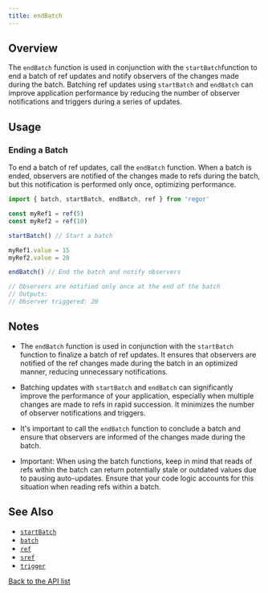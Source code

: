```yaml
---
title: endBatch
---
```



## Overview

The `endBatch` function is used in conjunction with the `startBatch`function to end a batch of ref updates and notify observers of the changes made during the batch. Batching ref updates using `startBatch` and `endBatch` can improve application performance by reducing the number of observer notifications and triggers during a series of updates.

## Usage

### Ending a Batch

To end a batch of ref updates, call the `endBatch` function. When a batch is ended, observers are notified of the changes made to refs during the batch, but this notification is performed only once, optimizing performance.

```ts
import { batch, startBatch, endBatch, ref } from 'regor'

const myRef1 = ref(5)
const myRef2 = ref(10)

startBatch() // Start a batch

myRef1.value = 15
myRef2.value = 20

endBatch() // End the batch and notify observers

// Observers are notified only once at the end of the batch
// Outputs:
// Observer triggered: 20
```

## Notes

- The `endBatch` function is used in conjunction with the `startBatch` function to finalize a batch of ref updates. It ensures that observers are notified of the ref changes made during the batch in an optimized manner, reducing unnecessary notifications.

- Batching updates with `startBatch` and `endBatch` can significantly improve the performance of your application, especially when multiple changes are made to refs in rapid succession. It minimizes the number of observer notifications and triggers.

- It's important to call the `endBatch` function to conclude a batch and ensure that observers are informed of the changes made during the batch.

- Important: When using the batch functions, keep in mind that reads of refs within the batch can return potentially stale or outdated values due to pausing auto-updates. Ensure that your code logic accounts for this situation when reading refs within a batch.

## See Also

- [`startBatch`](../startBatch.md)
- [`batch`](../batch.md)
- [`ref`](../ref.md)
- [`sref`](../sref.md)
- [`trigger`](../trigger.md)

[Back to the API list](../regor-api.md)
